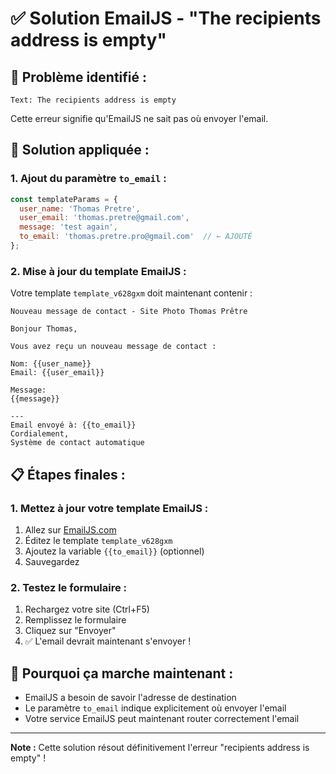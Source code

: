 # ✅ Solution EmailJS - "The recipients address is empty"

## 🎯 **Problème identifié :**
```
Text: The recipients address is empty
```

Cette erreur signifie qu'EmailJS ne sait pas où envoyer l'email.

## 🔧 **Solution appliquée :**

### **1. Ajout du paramètre `to_email` :**
```javascript
const templateParams = {
  user_name: 'Thomas Pretre',
  user_email: 'thomas.pretre@gmail.com',
  message: 'test again',
  to_email: 'thomas.pretre.pro@gmail.com'  // ← AJOUTÉ
};
```

### **2. Mise à jour du template EmailJS :**
Votre template `template_v628gxm` doit maintenant contenir :

```
Nouveau message de contact - Site Photo Thomas Prêtre

Bonjour Thomas,

Vous avez reçu un nouveau message de contact :

Nom: {{user_name}}
Email: {{user_email}}

Message:
{{message}}

---
Email envoyé à: {{to_email}}
Cordialement,
Système de contact automatique
```

## 📋 **Étapes finales :**

### **1. Mettez à jour votre template EmailJS :**
1. Allez sur [EmailJS.com](https://www.emailjs.com/)
2. Éditez le template `template_v628gxm`
3. Ajoutez la variable `{{to_email}}` (optionnel)
4. Sauvegardez

### **2. Testez le formulaire :**
1. Rechargez votre site (Ctrl+F5)
2. Remplissez le formulaire
3. Cliquez sur "Envoyer"
4. ✅ L'email devrait maintenant s'envoyer !

## 🎯 **Pourquoi ça marche maintenant :**
- EmailJS a besoin de savoir l'adresse de destination
- Le paramètre `to_email` indique explicitement où envoyer l'email
- Votre service EmailJS peut maintenant router correctement l'email

---
**Note :** Cette solution résout définitivement l'erreur "recipients address is empty" !